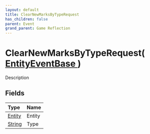 ```yaml
---
layout: default
title: ClearNewMarksByTypeRequest
has_children: false
parent: Event
grand_parent: Game Reflection
---
```

# ClearNewMarksByTypeRequest( [ EntityEventBase ](/riftbreaker-wiki/docs/game-reflection/events/entity_event_base/) )
Description 

## Fields

| Type | Name |
|:----------|:--------------|
| [Entity](/riftbreaker-wiki/docs/game-reflection/classes/entity/) | Entity |
| [String](/riftbreaker-wiki/docs/game-reflection/components/string/) | Type |

